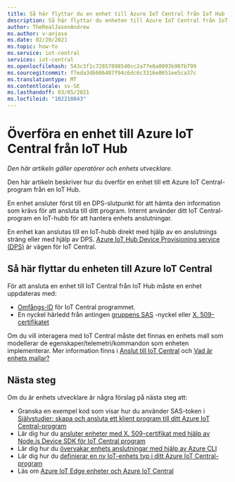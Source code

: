 ```yaml
---
title: Så här flyttar du en enhet till Azure IoT Central från IoT Hub
description: Så här flyttar du enheten till Azure IoT Central från IoT Hub
author: TheRealJasonAndrew
ms.author: v-anjaso
ms.date: 02/20/2021
ms.topic: how-to
ms.service: iot-central
services: iot-central
ms.openlocfilehash: 543c3f1c72857098540cc2a77e8a0093b907b799
ms.sourcegitcommit: f7eda3db606407f94c6dc6c3316e0651ee5ca37c
ms.translationtype: MT
ms.contentlocale: sv-SE
ms.lasthandoff: 03/05/2021
ms.locfileid: "102210843"
---
```

# <a name="how-to-transfer-a-device-to-azure-iot-central-from-iot-hub"></a>Överföra en enhet till Azure IoT Central från IoT Hub

*Den här artikeln gäller operatörer och enhets utvecklare.*  

Den här artikeln beskriver hur du överför en enhet till ett Azure IoT Central-program från en IoT Hub. 

En enhet ansluter först till en DPS-slutpunkt för att hämta den information som krävs för att ansluta till ditt program. Internt använder ditt IoT Central-program en IoT-hubb för att hantera enhets anslutningar.  

En enhet kan anslutas till en IoT-hubb direkt med hjälp av en anslutnings sträng eller med hjälp av DPS. [Azure IoT Hub Device Provisioning service (DPS)](../../iot-dps/about-iot-dps.md) är vägen för IoT Central.

## <a name="to-move-the-device-to-azure-iot-central"></a>Så här flyttar du enheten till Azure IoT Central

För att ansluta en enhet till IoT Central från IoT Hub måste en enhet uppdateras med:

* [Omfångs-ID](../../iot-dps/concepts-service.md) för IoT Central programmet.
* En nyckel härledd från antingen [gruppens SAS](concepts-get-connected.md) -nyckel eller [X. 509-certifikatet](../../iot-hub/iot-hub-x509ca-overview.md)

Om du vill interagera med IoT Central måste det finnas en enhets mall som modellerar de egenskaper/telemetri/kommandon som enheten implementerar. Mer information finns i [Anslut till IoT Central](concepts-get-connected.md) och [Vad är enhets mallar?](concepts-device-templates.md)

## <a name="next-steps"></a>Nästa steg

Om du är enhets utvecklare är några förslag på nästa steg att:

- Granska en exempel kod som visar hur du använder SAS-token i [Självstudier: skapa och ansluta ett klient program till ditt Azure IoT Central-program](tutorial-connect-device.md)
- Lär dig hur du [ansluter enheter med X. 509-certifikat med hjälp av Node.js Device SDK för IoT Central program](how-to-connect-devices-x509.md)
- Lär dig hur du [övervakar enhets anslutningar med hjälp av Azure CLI](./howto-monitor-devices-azure-cli.md)
- Lär dig hur du [definierar en ny IoT-enhets typ i ditt Azure IoT Central-program](./howto-set-up-template.md)
- Läs om [Azure IoT Edge enheter och Azure IoT Central](./concepts-iot-edge.md)